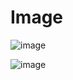 # Image
![image](https://github.com/co1dtype/jigsaw_solver_dacon/assets/76248669/48b9d203-cafa-4a1a-8f60-a87bea8fcaa4)

![image](https://github.com/co1dtype/jigsaw_solver_dacon/assets/76248669/f7aa2201-a05d-4aed-93cc-b8d439d17b6d)


